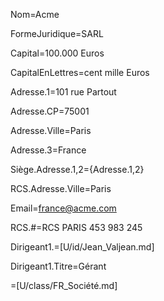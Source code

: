 Nom=Acme

FormeJuridique=SARL

Capital=100.000 Euros

CapitalEnLettres=cent mille Euros

Adresse.1=101 rue Partout

Adresse.CP=75001

Adresse.Ville=Paris

Adresse.3=France
 
Siège.Adresse.1,2={Adresse.1,2}

RCS.Adresse.Ville=Paris

Email=france@acme.com

RCS.#=RCS PARIS 453 983 245

Dirigeant1.=[U/id/Jean_Valjean.md]

Dirigeant1.Titre=Gérant

=[U/class/FR_Société.md]